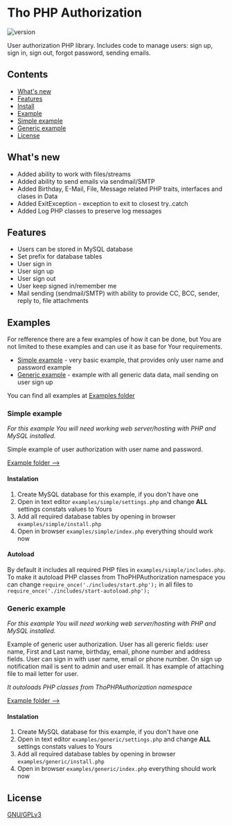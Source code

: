 # Tho PHP Authorization
![version](https://img.shields.io/badge/Version-1.0.1-green.svg)

User authorization PHP library. Includes code to manage users: sign up, sign in, sign out, forgot password, sending emails.

## Contents
+ [What's new](#whats-new)
+ [Features](#features)
+ [Install](#simple-example)
+ [Example](#examples)
+ [Simple example](#simple-example)
+ [Generic example](#generic-example)
+ [License](#license)


## What's new
- Added ability to work with files/streams
- Added ability to send emails via sendmail/SMTP
- Added Birthday, E-Mail, File, Message related PHP traits, interfaces and clases in Data
- Added ExitException - exception to exit to closest try..catch
- Added Log PHP classes to preserve log messages

## Features
- Users can be stored in MySQL database
- Set prefix for database tables
- User sign in
- User sign up
- User sign out
- User keep signed in/remember me
- Mail sending (sendmail/SMTP) with ability to provide CC, BCC, sender, reply to, file attachments

## Examples
For refference there are a few examples of how it can be done, but You are not limited to these examples and can use it as base for Your requirements.

- [Simple example](#simple-example) - very basic example, that provides only user name and password example
- [Generic example](#generic-example) - example with all generic data data, mail sending on user sign up

You can find all examples at [Examples folder](examples)


### Simple example
*For this example You will need working web server/hosting with PHP and MySQL installed.*

Simple example of user authorization with user name and password.

[Example folder -->](examples/simple)

#### Instalation
1. Create MySQL database for this example, if you don't have one
2. Open in text editor `examples/simple/settings.php` and change **ALL** settings constats values to Yours
3. Add all required database tables by opening in browser `examples/simple/install.php`
4. Open in browser `examples/simple/index.php` everything should work now

#### Autoload
By default it includes all required PHP files in `examples/simple/includes.php`.
To make it autoload PHP classes from ThoPHPAuthorization namespace you can change `require_once('./includes/start.php');` in all files to `require_once('./includes/start-autoload.php');`


### Generic example
*For this example You will need working web server/hosting with PHP and MySQL installed.*

Example of generic user authorization.
User has all gereric fields: user name, First and Last name, birthday, email, phone number and address fields.
User can sign in with user name, email or phone number.
On sign up notification mail is sent to admin and user email.
It has example of attaching file to mail letter for user.

*It outoloads PHP classes from ThoPHPAuthorization namespace*

[Example folder -->](examples/generic)

#### Instalation
1. Create MySQL database for this example, if you don't have one
2. Open in text editor `examples/generic/settings.php` and change **ALL** settings constats values to Yours
3. Add all required database tables by opening in browser `examples/generic/install.php`
4. Open in browser `examples/generic/index.php` everything should work now

## License

[GNU/GPLv3](LICENSE)